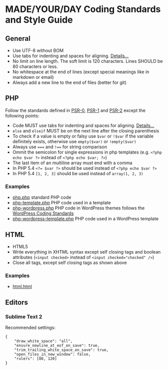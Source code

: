 # MADE/YOUR/DAY Coding Standards and Style Guide

## General

* Use UTF-8 without BOM
* Use tabs for indenting and spaces for aligning. [Details…](http://lea.verou.me/2012/01/why-tabs-are-clearly-superior/)
* No limit on line length. The soft limit is 120 characters. Lines SHOULD be 80 characters or less.
* No whitespace at the end of lines (except special meanings like in markdown or email)
* Always add a new line to the end of files (better for git)

## PHP

Follow the standards defined in [PSR-0](https://github.com/php-fig/fig-standards/blob/master/accepted/PSR-0.md), [PSR-1](https://github.com/php-fig/fig-standards/blob/master/accepted/PSR-1-basic-coding-standard.md) and [PSR-2](https://github.com/php-fig/fig-standards/blob/master/accepted/PSR-2-coding-style-guide.md) except the following points:

* Code MUST use tabs for indenting and spaces for aligning. [Details…](http://lea.verou.me/2012/01/why-tabs-are-clearly-superior/)
* `else` and `elseif` MUST be on the next line after the closing parenthesis
* To check if a value is empty or falsy use `$var` or `!$var` if the variable definitely exists, otherwise use `empty($var)` or `!empty($var)`
* Always use `===` and `!==` for string comparison
* Ommit the semicolon for single expressions in php templates (e.g. `<?php echo $var ?>` instead of `<?php echo $var; ?>`)
* The last item of an multiline array must end with a comma
* In PHP 5.4 `<?= $var ?>` should be used instead of `<?php echo $var ?>`
* In PHP 5.4 `[1, 2, 3]` should be used instead of `array(1, 2, 3)`

### Examples

* [php.php](https://github.com/madeyourday/Coding-Standards/blob/master/examples/php.php) standard PHP code
* [php-template.php](https://github.com/madeyourday/Coding-Standards/blob/master/examples/php-template.php) PHP code used in a template
* [php-wordpress.php](https://github.com/madeyourday/Coding-Standards/blob/master/examples/php-wordpress.php) PHP code in WordPress themes follows the [WordPress Coding Standards](http://codex.wordpress.org/WordPress_Coding_Standards)
* [php-wordpress-template.php](https://github.com/madeyourday/Coding-Standards/blob/master/examples/php-wordpress-template.php) PHP code used in a WordPress template

## HTML

* HTML5
* Write everything in XHTML syntax except self closing tags and boolean attributes (`<input checked>` instead of `<input checked="checked" />`)
* Close all tags, except self closing tags as shown above

### Examples

* [html.html](https://github.com/madeyourday/Coding-Standards/blob/master/examples/html.html)

## Editors

### Sublime Text 2

Recommended settings:

	{
		"draw_white_space": "all",
		"ensure_newline_at_eof_on_save": true,
		"trim_trailing_white_space_on_save": true,
		"open_files_in_new_window": false,
		"rulers": [80, 120]
	}
